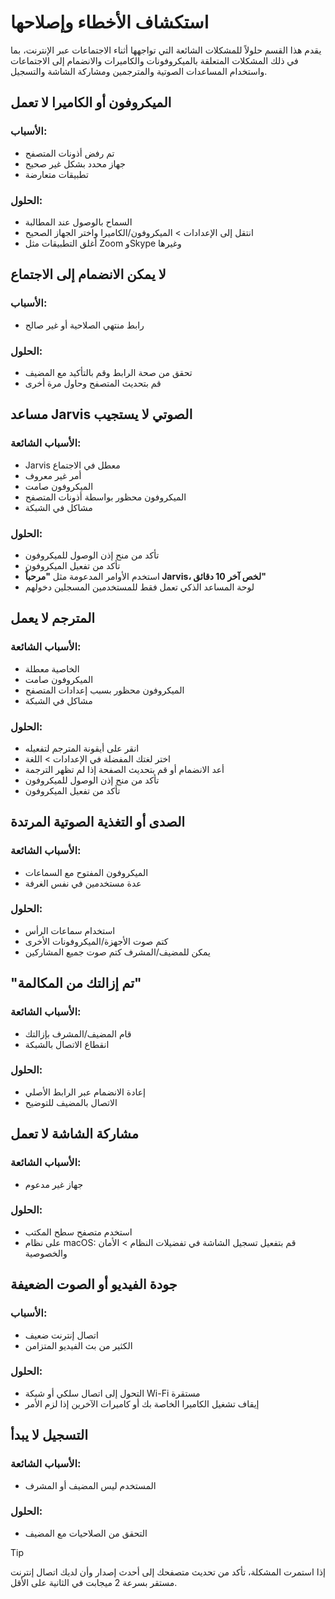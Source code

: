 # استكشاف الأخطاء وإصلاحها

يقدم هذا القسم حلولاً للمشكلات الشائعة التي تواجهها أثناء الاجتماعات عبر الإنترنت، بما في ذلك المشكلات المتعلقة بالميكروفونات والكاميرات والانضمام إلى الاجتماعات واستخدام المساعدات الصوتية والمترجمين ومشاركة الشاشة والتسجيل.

## الميكروفون أو الكاميرا لا تعمل

### الأسباب:

- تم رفض أذونات المتصفح
- جهاز محدد بشكل غير صحيح
- تطبيقات متعارضة

### الحلول:

- السماح بالوصول عند المطالبة
- انتقل إلى الإعدادات > الميكروفون/الكاميرا واختر الجهاز الصحيح
- أغلق التطبيقات مثل Zoom وSkype وغيرها

## لا يمكن الانضمام إلى الاجتماع

### الأسباب:

- رابط منتهي الصلاحية أو غير صالح

### الحلول:

- تحقق من صحة الرابط وقم بالتأكيد مع المضيف
- قم بتحديث المتصفح وحاول مرة أخرى

## مساعد Jarvis الصوتي لا يستجيب

### الأسباب الشائعة:

- Jarvis معطل في الاجتماع
- أمر غير معروف
- الميكروفون صامت
- الميكروفون محظور بواسطة أذونات المتصفح
- مشاكل في الشبكة

### الحلول:

- تأكد من منح إذن الوصول للميكروفون
- تأكد من تفعيل الميكروفون
- استخدم الأوامر المدعومة مثل **"مرحباً Jarvis، لخص آخر 10 دقائق"**
- لوحة المساعد الذكي تعمل فقط للمستخدمين المسجلين دخولهم

## المترجم لا يعمل

### الأسباب الشائعة:

- الخاصية معطلة
- الميكروفون صامت
- الميكروفون محظور بسبب إعدادات المتصفح
- مشاكل في الشبكة

### الحلول:

- انقر على أيقونة المترجم لتفعيله
- اختر لغتك المفضلة في الإعدادات > اللغة
- أعد الانضمام أو قم بتحديث الصفحة إذا لم تظهر الترجمة
- تأكد من منح إذن الوصول للميكروفون
- تأكد من تفعيل الميكروفون

## الصدى أو التغذية الصوتية المرتدة

### الأسباب الشائعة:

- الميكروفون المفتوح مع السماعات
- عدة مستخدمين في نفس الغرفة

### الحلول:

- استخدام سماعات الرأس
- كتم صوت الأجهزة/الميكروفونات الأخرى
- يمكن للمضيف/المشرف كتم صوت جميع المشاركين

## "تم إزالتك من المكالمة"

### الأسباب الشائعة:

- قام المضيف/المشرف بإزالتك
- انقطاع الاتصال بالشبكة

### الحلول:

- إعادة الانضمام عبر الرابط الأصلي
- الاتصال بالمضيف للتوضيح

## مشاركة الشاشة لا تعمل

### الأسباب الشائعة:

- جهاز غير مدعوم

### الحلول:

- استخدم متصفح سطح المكتب
- على نظام macOS: قم بتفعيل تسجيل الشاشة في تفضيلات النظام > الأمان والخصوصية

## جودة الفيديو أو الصوت الضعيفة

### الأسباب:

- اتصال إنترنت ضعيف
- الكثير من بث الفيديو المتزامن

### الحلول:

- التحول إلى اتصال سلكي أو شبكة Wi-Fi مستقرة
- إيقاف تشغيل الكاميرا الخاصة بك أو كاميرات الآخرين إذا لزم الأمر

## التسجيل لا يبدأ

### الأسباب الشائعة:

- المستخدم ليس المضيف أو المشرف

### الحلول:

- التحقق من الصلاحيات مع المضيف

> [!TIP]
> إذا استمرت المشكلة، تأكد من تحديث متصفحك إلى أحدث إصدار وأن لديك اتصال إنترنت مستقر بسرعة 2 ميجابت في الثانية على الأقل.